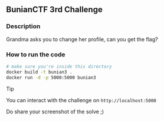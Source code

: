 ## BunianCTF 3rd Challenge

### Description

Grandma asks you to change her profile, can you get the flag?

### How to run the code

```bash
# make sure you're inside this directory
docker build -t bunian3 .
docker run -d -p 5000:5000 bunian3
```

> [!TIP]
> You can interact with the challenge on `http://localhost:5000`

Do share your screenshot of the solve ;)
